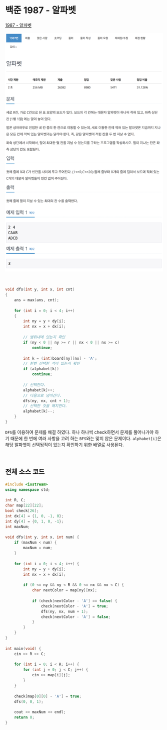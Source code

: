 # 백준 1987 - 알파벳

[1987 - 알파벳](https://www.acmicpc.net/problem/1987)

![](1987m.png)

<br>

```cpp
void dfs(int y, int x, int cnt)
{
    ans = max(ans, cnt);

    for (int i = 0; i < 4; i++)
    {
        int ny = y + dy[i];
        int nx = x + dx[i];

        // 범위내에 있는지 확인
        if (ny < 0 || ny >= r || nx < 0 || nx >= c)
            continue;

        int k = (int)board[ny][nx] - 'A';
        // 한번 선택한 적이 있는지 확인
        if (alphabet[k])
            continue;

        // 선택한다.
        alphabet[k]++;
        // 다음으로 넘어간다.
        dfs(ny, nx, cnt + 1);
        // 선택한 것을 해지한다.
        alphabet[k]--;
    }
}
```

`DFS`를 이용하여 문제를 해결 하였다. 하나 하나씩 check하면서 문제를 풀어나가야 하기 때문에 한 번에 여러 사항을 고려 하는 `BFS`와는 맞지 않은 문제이다.
`alphabet[i]`은 해당 알파벳이 선택됭적이 있는지 확인하기 위한 배열로 사용된다.

<br>

## 전체 소스 코드

```cpp
#include <iostream>
using namespace std;

int R, C;
char map[22][22];
bool check[26];
int dx[4] = {1, 0, -1, 0};
int dy[4] = {0, 1, 0, -1};
int maxNum;

void dfs(int y, int x, int num) {
    if (maxNum < num) {
        maxNum = num;
    }

    for (int i = 0; i < 4; i++) {
        int ny = y + dy[i];
        int nx = x + dx[i];

        if (0 <= ny && ny < R && 0 <= nx && nx < C) {
            char nextColor = map[ny][nx];

            if (check[nextColor - 'A'] == false) {
                check[nextColor - 'A'] = true;
                dfs(ny, nx, num + 1);
                check[nextColor - 'A'] = false;
            }
        }
    }
}

int main(void) {
    cin >> R >> C;

    for (int i = 0; i < R; i++) {
        for (int j = 0; j < C; j++) {
            cin >> map[i][j];
        }
    }

    check[map[0][0] - 'A'] = true;
    dfs(0, 0, 1);

    cout << maxNum << endl;
    return 0;
}
```
